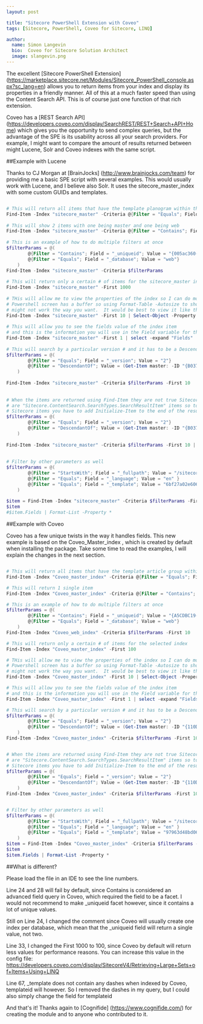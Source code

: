 ```yaml
---
layout: post

title: "Sitecore PowerShell Extension with Coveo"
tags: [Sitecore, PowerShell, Coveo for Sitecore, LINQ]

author:
  name: Simon Langevin
  bio:  Coveo for Sitecore Solution Architect
  image: slangevin.png
---
```


The excellent [Sitecore PowerShell Extension]  (https://marketplace.sitecore.net/Modules/Sitecore_PowerShell_console.aspx?sc_lang=en) allows you to return items from your index and display its properties in a friendly manner. All of this at a much faster speed than using the Content Search API. This is of course just one function of that rich extension.

<!-- more -->

Coveo has a [REST Search API] (https://developers.coveo.com/display/SearchREST/REST+Search+API+Home) which gives you the opportunity to send complex queries, but the advantage of the SPE is its usability across all your search providers. For example, I might want to compare the amount of results returned between might Lucene, Solr and Coveo indexes with the same script. 

##Example with Lucene

Thanks to CJ Morgan at [BrainJocks] (http://www.brainjocks.com/team) for providing me a basic SPE script with several examples.
This would usually work with Lucene, and I believe also Solr. It uses the sitecore_master_index with some custom GUIDs and templates.

```powershell

# This will return all items that have the template planogram within the the index sitecore_master
Find-Item -Index "sitecore_master" -Criteria @{Filter = "Equals"; Field = "_templatename"; Value = "Planogram"} 
 
# This will show 2 items with one being master and one being web
Find-Item -Index "sitecore_master" -Criteria @{Filter = "Contains"; Field = "_uniqueid"; Value = "{005ac360-4daa-4de7-b158-88b193f8f5bc}"}
 
# This is an example of how to do multiple filters at once
$filterParams = @(
        @{Filter = "Contains"; Field = "_uniqueid"; Value = "{005ac360-4daa-4de7-b158-88b193f8f5bc}"},
        @{Filter = "Equals"; Field = "_database"; Value = "web"}
    )   
Find-Item -Index "sitecore_master" -Criteria $filterParams
 
# This will return only a certain # of items for the sitecore_master index
Find-Item -Index "sitecore_master" -First 1000
 
# THis will allow me to view the properties of the index so I can do more work on it
# Powershell screen has a buffer so using Format-Table -Autosize to show it horizontally
# might not work the way you want.  It would be best to view it like this and then filter from there
Find-Item -Index "sitecore_master" -First 10 | Select-Object -Property *
 
# This will allow you to see the fields value of the index item
# and this is the information you will use in the Field variable for the Filter
Find-Item -Index "sitecore_master" -First 1 | select -expand "Fields"
 
# This will search by a particular version # and it has to be a Descendant of the items
$filterParams = @(
        @{Filter = "Equals"; Field = "_version"; Value = "2"}
        @{Filter = "DescendantOf"; Value = (Get-Item master: -ID "{B03731AD-B04C-41B6-944C-D21BBC5926D4}") }
    )
 
Find-Item -Index "sitecore_master" -Criteria $filterParams -First 10
 
 
# When the items are returned using Find-Item they are not true Sitecore Items but instead
# are "Sitecore.ContentSearch.SearchTypes.SearchResultItem" items so to make them into regular
# Sitecore items you have to add Initialize-Item to the end of the results like below
$filterParams = @(
        @{Filter = "Equals"; Field = "_version"; Value = "2"}
        @{Filter = "DescendantOf"; Value = (Get-Item master: -ID "{B03731AD-B04C-41B6-944C-D21BBC5926D4}") }
    )
 
Find-Item -Index "sitecore_master" -Criteria $filterParams -First 10 | Initialize-Item
 
 
# Filter by other parameters as well
$filterParams = @(
        @{Filter = "StartsWith"; Field = "_fullpath"; Value = "/sitecore/content/Markets/301UnitedStates_301/Snippets/Detailed Business Reviews"}
        @{Filter = "Equals"; Field = "_language"; Value = "en" }
        @{Filter = "Equals"; Field = "_template"; Value = "6bf27a02e6064608b7d3f02ea3a30955"}
    )
 
$item = Find-Item -Index "sitecore_master" -Criteria $filterParams -First 10 #| Initialize-Item
$item
#$item.Fields | Format-List -Property *


```

##Example with Coveo

Coveo has a few unique twists in the way it handles fields. This new example is based on the Coveo_Master_index , which is created by default when installing the package. Take some time to read the examples, I will explain the changes in the next section.

```powershell

# This will return all items that have the template article group within the the index Coveo Master
Find-Item -Index "Coveo_master_index" -Criteria @{Filter = "Equals"; Field = "_templatename"; Value = "Article Group"} 

# This will return 1 single item
Find-Item -Index "Coveo_master_index" -Criteria @{Filter = "Contains"; Field = "_uniqueid"; Value = "{A5CDBC19-FFEA-4801-81A6-2B87F318B275}"}

# This is an example of how to do multiple filters at once
$filterParams = @(
        @{Filter = "Contains"; Field = "_uniqueid"; Value = "{A5CDBC19-FFEA-4801-81A6-2B87F318B275}"},
        @{Filter = "Equals"; Field = "_database"; Value = "web"}
    )
Find-Item -Index "Coveo_web_index" -Criteria $filterParams -First 10

# This will return only a certain # of items for the selected index
Find-Item -Index "Coveo_master_index" -First 100

# THis will allow me to view the properties of the index so I can do more work on it
# Powershell screen has a buffer so using Format-Table -Autosize to show it horizontally
# might not work the way you want.  It would be best to view it like this and then filter from there
Find-Item -Index "Coveo_master_index" -First 10 | Select-Object -Property *

# This will allow you to see the fields value of the index item
# and this is the information you will use in the Field variable for the Filter
Find-Item -Index "Coveo_master_index" -First 1 | select -expand "Fields"

# This will search by a particular version # and it has to be a Descendant of the items
$filterParams = @(
        @{Filter = "Equals"; Field = "_version"; Value = "2"}
        @{Filter = "DescendantOf"; Value = (Get-Item master: -ID "{110D559F-DEA5-42EA-9C1C-8A5DF7E70EF9}") }
    )
Find-Item -Index "Coveo_master_index" -Criteria $filterParams -First 10


# When the items are returned using Find-Item they are not true Sitecore Items but instead
# are "Sitecore.ContentSearch.SearchTypes.SearchResultItem" items so to make them into regular
# Sitecore items you have to add Initialize-Item to the end of the results like below
$filterParams = @(
        @{Filter = "Equals"; Field = "_version"; Value = "2"}
        @{Filter = "DescendantOf"; Value = (Get-Item master: -ID "{110D559F-DEA5-42EA-9C1C-8A5DF7E70EF9}") }
    )
Find-Item -Index "Coveo_master_index" -Criteria $filterParams -First 10 | Initialize-Item


# Filter by other parameters as well
$filterParams = @(
        @{Filter = "StartsWith"; Field = "_fullpath"; Value = "/sitecore/content/Home/Team/Brandon-Royal"}
        @{Filter = "Equals"; Field = "_language"; Value = "en" }
        @{Filter = "Equals"; Field = "_template"; Value = "97963d48bd0646ca8279cd2ba3c7aa36"}
    )
$item = Find-Item -Index "Coveo_master_index" -Criteria $filterParams -First 10 | Initialize-Item
$item
$item.Fields | Format-List -Property *


```

##What is different?

Please load the file in an IDE to see the line numbers.

Line 24 and 28 will fail by default, since Contains is considered an advanced field query in Coveo, which required the field to be a facet. I would not recommend to make _uniqueid facet however, since it contains a lot of unique values.

Still on Line 24, I changed the comment since Coveo will usually create one index per database, which mean that the _uniqueid field will return a single value, not two.

Line 33,  I changed the First 1000 to 100, since Coveo by default will return less values for performance reasons. You can increase this value in the config file: https://developers.coveo.com/display/SitecoreV4/Retrieving+Large+Sets+of+Items+Using+LINQ

Line 67, _template does not contain any dashes when indexed by Coveo, templateid will however. So I removed the dashes in my query, but I could also simply change the field for templateid

And that's it! Thanks again to [Cognifide] (https://www.cognifide.com/) for creating the module and to anyone who contributed to it.

